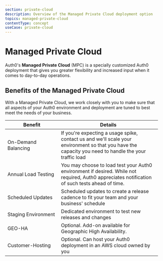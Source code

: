 ```yaml
---
section: private-cloud
description: Overview of the Managed Private Cloud deployment option
topics: managed-private-cloud
contentType: concept
useCase: private-cloud
---
```

# Managed Private Cloud

Auth0's **Managed Private Cloud** (MPC) is a specially customized Auth0 deployment that gives you greater flexibility and increased input when it comes to day-to-day operations.

## Benefits of the Managed Private Cloud

With a Managed Private Cloud, we work closely with you to make sure that all aspects of your Auth0 environment and deployment are tuned to best meet the needs of your business.

<table class="table">
<thead>
<tr>
<th style="width:35%">Benefit</th>
<th>Details</th>
</tr>
</thead>
<tbody>
<tr>
<td>On-Demand Balancing</td>
<td>If you're expecting a usage spike, contact us and we'll scale your environment so that you have the capacity you need to handle the your traffic load</td>
</tr>
<tr>
<td>Annual Load Testing</td>
<td>You may choose to load test your Auth0 environment if desired. While not required, Auth0 appreciates notification of such tests ahead of time.</td>
</tr>
<tr>
<td>Scheduled Updates</td>
<td>Scheduled updates to create a release cadence to fit your team and your business' schedule</td>
</tr>
<tr>
<td>Staging Environment</td>
<td>Dedicated environment to test new releases and changes</td>
</tr>
<tr>
<td>GEO-HA</td>
<td>Optional. Add-on available for Geographic High Availability.</td>
</tr>
<tr>
<td>Customer-Hosting</td>
<td>Optional. Can host your Auth0 deployment in an AWS cloud owned by you</td>
</tr>
</tbody>
</table>
